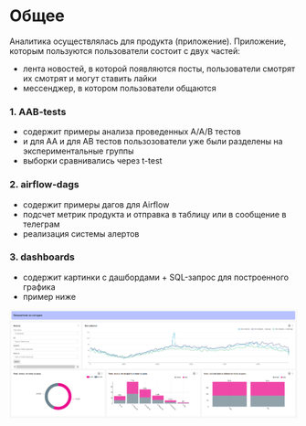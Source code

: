 # Общее

Аналитика осуществлялась для продукта (приложение).
Приложение, которым пользуются пользователи состоит с двух частей:
- лента новостей, в которой появляются посты, пользователи смотрят их смотрят и могут ставить лайки
- мессенджер, в котором пользователи общаются

 ### 1. AAB-tests
- содержит примеры анализа проведенных A/A/B тестов
- и для AA и для AB тестов пользозователи уже были разделены на экспериментальные группы
- выборки сравнивались через t-test

### 2. airflow-dags
- содержит примеры дагов для Airflow
- подсчет метрик продукта и отправка в таблицу или в сообщение в телеграм
- реализация системы алертов

### 3. dashboards
- содержит картинки с дашбордами + SQL-запрос для построенного графика
- пример ниже

![пример графика](https://github.com/k-zhuk/simulator_analytics/blob/main/dashboards/superset/superset_ex_4.png)
